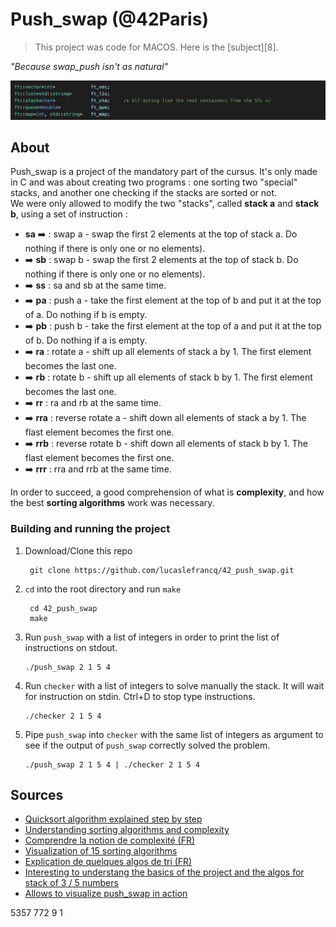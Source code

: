 # Push_swap (@42Paris)

> This project was code for MACOS. Here is the [subject][8].
>
*"Because swap_push isn't as natural"*

![Alt text](https://github.com/llefranc/42_ft_containers/blob/main/containers_example.png)

## About

Push_swap is a project of the mandatory part of the cursus.
It's only made in C and was about creating two programs : one sorting two "special" stacks, and another one checking if the stacks are sorted or not. 
</br>We were only allowed to modify the two "stacks", called **stack a** and **stack b**, using a set of instruction : 
- **sa** :arrow_right: : swap a - swap the first 2 elements at the top of stack a. Do nothing if there is only one or no elements).
- :arrow_right: **sb**  : swap b - swap the first 2 elements at the top of stack b. Do nothing if there is only one or no elements).
- :arrow_right: **ss**  : sa and sb at the same time.
- :arrow_right: **pa**  : push a - take the first element at the top of b and put it at the top of a. Do nothing if b is empty.
- :arrow_right: **pb**  : push b - take the first element at the top of a and put it at the top of b. Do nothing if a is empty.
- :arrow_right: **ra**  : rotate a - shift up all elements of stack a by 1. The first element becomes the last one.
- :arrow_right: **rb**  : rotate b - shift up all elements of stack b by 1. The first element becomes the last one.
- :arrow_right: **rr**  : ra and rb at the same time.
- :arrow_right: **rra**  : reverse rotate a - shift down all elements of stack a by 1. The flast element becomes the first one.
- :arrow_right: **rrb**  : reverse rotate b - shift down all elements of stack b by 1. The flast element becomes the first one.
- :arrow_right: **rrr**  : rra and rrb at the same time.

In order to succeed, a good comprehension of what is **complexity**, and how the best **sorting algorithms** work was necessary. 

### Building and running the project

1. Download/Clone this repo

        git clone https://github.com/lucaslefrancq/42_push_swap.git

2. `cd` into the root directory and run `make`

        cd 42_push_swap
        make

3.  Run `push_swap` with a list of integers in order to print the list of instructions on stdout.
	
		./push_swap 2 1 5 4

4.	Run `checker` with a list of integers to solve manually the stack. It will wait for instruction on stdin. Ctrl+D to stop type instructions.
	
		./checker 2 1 5 4


5.	Pipe `push_swap` into `checker` with the same list of integers as argument to see if the output of `push_swap` correctly solved the problem.
	
		./push_swap 2 1 5 4 | ./checker 2 1 5 4



## Sources

- [Quicksort algorithm explained step by step][7]
- [Understanding sorting algorithms and complexity][6]
- [Comprendre la notion de complexité (FR)][4]
- [Visualization of 15 sorting algorithms][3]
- [Explication de quelques algos de tri (FR)][5]
- [Interesting to understang the basics of the project and the algos for stack of 3 / 5 numbers][1]
- [Allows to visualize push_swap in action][2]

[1]: https://medium.com/@jamierobertdawson/push-swap-the-least-amount-of-moves-with-two-stacks-d1e76a71789a
[2]: https://github.com/o-reo/push_swap_visualizer
[3]: https://www.youtube.com/watch?v=kPRA0W1kECg
[4]: https://zestedesavoir.com/tutoriels/621/algorithmique-pour-lapprenti-programmeur/399_presentation-de-la-notion-de-complexite-algorithmique/2020_la-notion-de-complexite/
[5]: https://zestedesavoir.com/tutoriels/621/algorithmique-pour-lapprenti-programmeur/400_premiers-exemples-de-structures-de-donnees-et-dalgorithmes-courants/2024_introduction-au-probleme-du-tri/
[6]: https://medium.com/jl-codes/understanding-sorting-algorithms-af6222995c8
[7]: https://www.youtube.com/watch?v=7h1s2SojIRw

5357
772
9
1